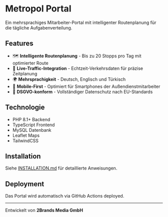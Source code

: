 # Metropol Portal

Ein mehrsprachiges Mitarbeiter-Portal mit intelligenter Routenplanung für die tägliche Aufgabenverteilung.

## Features

- 🗺️ **Intelligente Routenplanung** - Bis zu 20 Stopps pro Tag mit optimierter Route
- 🚦 **Live-Traffic-Integration** - Echtzeit-Verkehrsdaten für präzise Zeitplanung  
- 🌍 **Mehrsprachigkeit** - Deutsch, Englisch und Türkisch
- 📱 **Mobile-First** - Optimiert für Smartphones der Außendienstmitarbeiter
- 🔐 **DSGVO-konform** - Vollständiger Datenschutz nach EU-Standards

## Technologie

- PHP 8.1+ Backend
- TypeScript Frontend
- MySQL Datenbank
- Leaflet Maps
- TailwindCSS

## Installation

Siehe [INSTALLATION.md](INSTALLATION.md) für detaillierte Anweisungen.

## Deployment

Das Portal wird automatisch via GitHub Actions deployed.

---

Entwickelt von **2Brands Media GmbH**